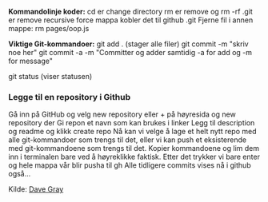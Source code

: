 **Kommandolinje koder:**
cd er change directory
rm er remove og
rm -rf .git er remove recursive force mappa kobler det til github .git
Fjerne fil i annen mappe:
rm pages/oop.js



**Viktige Git-kommandoer:**
git add . (stager alle filer)
git commit -m "skriv noe her"
git commit -a -m "Committer og adder samtidig -a for add og -m for message"

git status (viser statusen)



### Legge til en repository i Github

Gå inn på GitHub og velg new repository eller + på høyresida og new repository der
Gi repon et navn som kan brukes i linker
Legg til description og readme og klikk create repo
Nå kan vi velge å lage et helt nytt repo med alle git-kommandoer som trengs til det, eller
vi kan push et eksisterende med git-kommandoene som trengs til det.
Kopier kommandoene og lim dem inn i terminalen bare ved å høyreklikke faktisk.
Etter det trykker vi bare enter og hele mappa vår blir pusha til gh
Alle tidligere commits vises nå i github også...

Kilde: [Dave Gray](https://www.youtube.com/watch?v=CvUiKWv2-C0)





